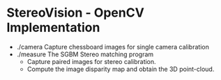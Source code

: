 # StereoVision - OpenCV Implementation

* ./camera Capture chessboard images for single camera calibration
* ./measure The SGBM Stereo matching program
  * Capture paired images for stereo calibration.
  * Compute the image disparity map and obtain the 3D point-cloud.
